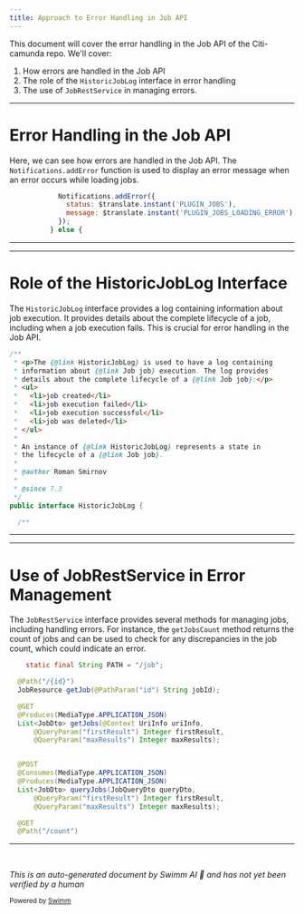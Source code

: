 ```yaml
---
title: Approach to Error Handling in Job API
---
```

This document will cover the error handling in the Job API of the Citi-camunda repo. We'll cover:

1. How errors are handled in the Job API
2. The role of the `HistoricJobLog` interface in error handling
3. The use of `JobRestService` in managing errors.

<SwmSnippet path="/webapps/frontend/ui/cockpit/plugins/base/app/views/processInstance/jobsTab.js" line="120">

---

# Error Handling in the Job API

Here, we can see how errors are handled in the Job API. The `Notifications.addError` function is used to display an error message when an error occurs while loading jobs.

```javascript
            Notifications.addError({
              status: $translate.instant('PLUGIN_JOBS'),
              message: $translate.instant('PLUGIN_JOBS_LOADING_ERROR')
            });
          } else {
```

---

</SwmSnippet>

<SwmSnippet path="/engine/src/main/java/org/camunda/bpm/engine/history/HistoricJobLog.java" line="24">

---

# Role of the HistoricJobLog Interface

The `HistoricJobLog` interface provides a log containing information about job execution. It provides details about the complete lifecycle of a job, including when a job execution fails. This is crucial for error handling in the Job API.

```java
/**
 * <p>The {@link HistoricJobLog} is used to have a log containing
 * information about {@link Job job} execution. The log provides
 * details about the complete lifecycle of a {@link Job job}:</p>
 * <ul>
 *   <li>job created</li>
 *   <li>job execution failed</li>
 *   <li>job execution successful</li>
 *   <li>job was deleted</li>
 * </ul>
 *
 * An instance of {@link HistoricJobLog} represents a state in
 * the lifecycle of a {@link Job job}.
 *
 * @author Roman Smirnov
 *
 * @since 7.3
 */
public interface HistoricJobLog {

  /**
```

---

</SwmSnippet>

<SwmSnippet path="/engine-rest/engine-rest/src/main/java/org/camunda/bpm/engine/rest/JobRestService.java" line="36">

---

# Use of JobRestService in Error Management

The `JobRestService` interface provides several methods for managing jobs, including handling errors. For instance, the `getJobsCount` method returns the count of jobs and can be used to check for any discrepancies in the job count, which could indicate an error.

```java
	static final String PATH = "/job";

  @Path("/{id}")
  JobResource getJob(@PathParam("id") String jobId);

  @GET
  @Produces(MediaType.APPLICATION_JSON)
  List<JobDto> getJobs(@Context UriInfo uriInfo,
      @QueryParam("firstResult") Integer firstResult,
      @QueryParam("maxResults") Integer maxResults);


  @POST
  @Consumes(MediaType.APPLICATION_JSON)
  @Produces(MediaType.APPLICATION_JSON)
  List<JobDto> queryJobs(JobQueryDto queryDto,
      @QueryParam("firstResult") Integer firstResult,
      @QueryParam("maxResults") Integer maxResults);

  @GET
  @Path("/count")
```

---

</SwmSnippet>

&nbsp;

*This is an auto-generated document by Swimm AI 🌊 and has not yet been verified by a human*

<SwmMeta version="3.0.0" repo-id="Z2l0aHViJTNBJTNBQ2l0aS1jYW11bmRhJTNBJTNBZ2lsYWRuYXZvdA==" repo-name="Citi-camunda" doc-type="follow-up"><sup>Powered by [Swimm](/)</sup></SwmMeta>

